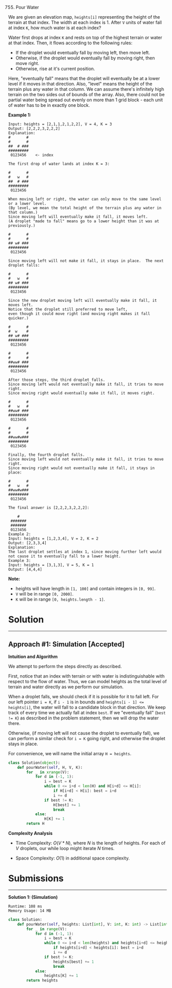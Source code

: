 755. Pour Water

We are given an elevation map, `heights[i]` representing the height of the terrain at that index. The width at each index is 1. After `V` units of water fall at index `K`, how much water is at each index?

Water first drops at index `K` and rests on top of the highest terrain or water at that index. Then, it flows according to the following rules:

* If the droplet would eventually fall by moving left, then move left.
* Otherwise, if the droplet would eventually fall by moving right, then move right.
* Otherwise, rise at it's current position.

Here, "eventually fall" means that the droplet will eventually be at a lower level if it moves in that direction. Also, "level" means the height of the terrain plus any water in that column.
We can assume there's infinitely high terrain on the two sides out of bounds of the array. Also, there could not be partial water being spread out evenly on more than 1 grid block - each unit of water has to be in exactly one block.

**Example 1:**
```
Input: heights = [2,1,1,2,1,2,2], V = 4, K = 3
Output: [2,2,2,3,2,2,2]
Explanation:
#       #
#       #
##  # ###
#########
 0123456    <- index

The first drop of water lands at index K = 3:

#       #
#   w   #
##  # ###
#########
 0123456    

When moving left or right, the water can only move to the same level or a lower level.
(By level, we mean the total height of the terrain plus any water in that column.)
Since moving left will eventually make it fall, it moves left.
(A droplet "made to fall" means go to a lower height than it was at previously.)

#       #
#       #
## w# ###
#########
 0123456    

Since moving left will not make it fall, it stays in place.  The next droplet falls:

#       #
#   w   #
## w# ###
#########
 0123456  

Since the new droplet moving left will eventually make it fall, it moves left.
Notice that the droplet still preferred to move left,
even though it could move right (and moving right makes it fall quicker.)

#       #
#  w    #
## w# ###
#########
 0123456  

#       #
#       #
##ww# ###
#########
 0123456  

After those steps, the third droplet falls.
Since moving left would not eventually make it fall, it tries to move right.
Since moving right would eventually make it fall, it moves right.

#       #
#   w   #
##ww# ###
#########
 0123456  

#       #
#       #
##ww#w###
#########
 0123456  

Finally, the fourth droplet falls.
Since moving left would not eventually make it fall, it tries to move right.
Since moving right would not eventually make it fall, it stays in place:

#       #
#   w   #
##ww#w###
#########
 0123456  

The final answer is [2,2,2,3,2,2,2]:

    #    
 ####### 
 ####### 
 0123456 
Example 2:
Input: heights = [1,2,3,4], V = 2, K = 2
Output: [2,3,3,4]
Explanation:
The last droplet settles at index 1, since moving further left would not cause it to eventually fall to a lower height.
Example 3:
Input: heights = [3,1,3], V = 5, K = 1
Output: [4,4,4]
```

**Note:**

* heights will have length in `[1, 100]` and contain integers in `[0, 99]`.
* `V` will be in range `[0, 2000]`.
* `K` will be in range `[0, heights.length - 1]`.

# Solution
---
## Approach #1: Simulation [Accepted]
**Intuition and Algorithm**

We attempt to perform the steps directly as described.

First, notice that an index with terrain or with water is indistinguishable with respect to the flow of water. Thus, we can model heights as the total level of terrain and water directly as we perform our simulation.

When a droplet falls, we should check if it is possible for it to fall left. For our left pointer `i = K`, if `i - 1` is in bounds and `heights[i - 1] <= heights[i]`, the water will fall to a candidate block in that direction. We keep track of every time we actually fall at index `best`. If we "eventually fall" (`best != K`) as described in the problem statement, then we will drop the water there.

Otherwise, (if moving left will not cause the droplet to eventually fall), we can perform a similar check for `i = K` going right, and otherwise the droplet stays in place.

For convenience, we will name the initial array `H = heights`.

```python
class Solution(object):
    def pourWater(self, H, V, K):
        for _ in xrange(V):
            for d in (-1, 1):
                i = best = K
                while 0 <= i+d < len(H) and H[i+d] <= H[i]:
                    if H[i+d] < H[i]: best = i+d
                    i += d
                if best != K:
                    H[best] += 1
                    break
            else:
                H[K] += 1
        return H
```

**Complexity Analysis**

* Time Complexity: $O(V * N)$, where $N$ is the length of heights. For each of $V$ droplets, our while loop might iterate $N$ times.

* Space Complexity: $O(1)$ in additional space complexity.

# Submissions
---
**Solution 1: (Simulation)**
```
Runtime: 108 ms
Memory Usage: 14 MB
```
```python
class Solution:
    def pourWater(self, heights: List[int], V: int, K: int) -> List[int]:
        for _ in range(V):
            for d in (-1, 1):
                i = best = K
                while 0 <= i+d < len(heights) and heights[i+d] <= heights[i]:
                    if heights[i+d] < heights[i]: best = i+d
                    i += d
                if best != K:
                    heights[best] += 1
                    break
            else:
                heights[K] += 1
        return heights
```